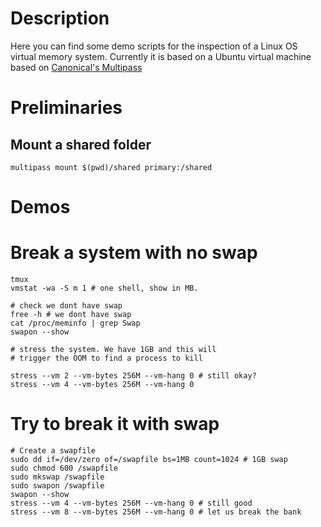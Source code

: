 
# Description
Here you can find some demo scripts for the inspection of a Linux OS virtual memory system. Currently it is based on a Ubuntu virtual machine based on [Canonical's Multipass](https://multipass.run/)

# Preliminaries 

## Mount a shared folder 

```
multipass mount $(pwd)/shared primary:/shared
```

# Demos

# Break a system with no swap
```shell
tmux
vmstat -wa -S m 1 # one shell, show in MB.

# check we dont have swap
free -h # we dont have swap
cat /proc/meminfo | grep Swap
swapon --show

# stress the system. We have 1GB and this will 
# trigger the OOM to find a process to kill 

stress --vm 2 --vm-bytes 256M --vm-hang 0 # still okay? 
stress --vm 4 --vm-bytes 256M --vm-hang 0 
```


# Try to break it with swap
```shell
# Create a swapfile 
sudo dd if=/dev/zero of=/swapfile bs=1MB count=1024 # 1GB swap
sudo chmod 600 /swapfile
sudo mkswap /swapfile
sudo swapon /swapfile
swapon --show
stress --vm 4 --vm-bytes 256M --vm-hang 0 # still good
stress --vm 8 --vm-bytes 256M --vm-hang 0 # let us break the bank
```


